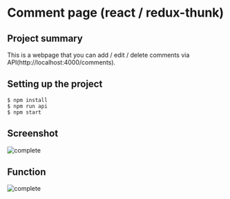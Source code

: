 # Comment page (react / redux-thunk)


## Project summary
This is a webpage that you can add / edit / delete comments via API(http://localhost:4000/comments).

## Setting up the project
```
$ npm install
$ npm run api
$ npm start
```

## Screenshot
![complete](https://user-images.githubusercontent.com/33533176/96259526-b2bd7980-0ff8-11eb-8474-287b55edfd00.png)

## Function
![complete](https://user-images.githubusercontent.com/12206933/83601436-8e15b780-a5ab-11ea-91ad-04a302579c90.gif)



